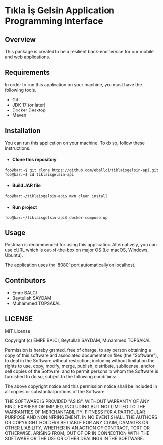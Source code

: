 # Tıkla İş Gelsin Application Programming Interface

## Overview
This package is created to be a resilient back-end service for our mobile and web applications.

## Requirements
In order to run this application on your machine, you must have the following tools.
* Git
* JDK 17 (or later)
* Docker Desktop
* Maven

## Installation
You can run this application on your machine. To do so, follow these instructions.
* #### Clone this repository
````shell
foo@bar:~$ git clone https://github.com/eballci/tiklaisgelsin-api.git
foo@bar:~$ cd tiklaisgelsin-api
````

* #### Build JAR file
````shell
foo@bar:~/tiklaisgelsin-api$ mvn clean install
````

* #### Run project
````shell
foo@bar:~/tiklaisgelsin-api$ docker-compose up
````

## Usage
Postman is recommended for using this application. Alternatively, you can use cURL which is out-of-the-box on major OS (i.e. macOS, Windows, Ubuntu).

The application uses the '8080' port automatically on localhost.

## Contributors
* Emre BALCI
* Beytullah SAYDAM
* Muhammed TOPSAKAL

## LICENSE
MIT License

Copyright (c) EMRE BALCI, Beytullah SAYDAM, Muhammed TOPSAKAL

Permission is hereby granted, free of charge, to any person obtaining a copy
of this software and associated documentation files (the "Software"), to deal
in the Software without restriction, including without limitation the rights
to use, copy, modify, merge, publish, distribute, sublicense, and/or sell
copies of the Software, and to permit persons to whom the Software is
furnished to do so, subject to the following conditions:

The above copyright notice and this permission notice shall be included in all
copies or substantial portions of the Software.

THE SOFTWARE IS PROVIDED "AS IS", WITHOUT WARRANTY OF ANY KIND, EXPRESS OR
IMPLIED, INCLUDING BUT NOT LIMITED TO THE WARRANTIES OF MERCHANTABILITY,
FITNESS FOR A PARTICULAR PURPOSE AND NONINFRINGEMENT. IN NO EVENT SHALL THE
AUTHORS OR COPYRIGHT HOLDERS BE LIABLE FOR ANY CLAIM, DAMAGES OR OTHER
LIABILITY, WHETHER IN AN ACTION OF CONTRACT, TORT OR OTHERWISE, ARISING FROM,
OUT OF OR IN CONNECTION WITH THE SOFTWARE OR THE USE OR OTHER DEALINGS IN THE
SOFTWARE.